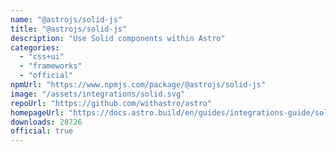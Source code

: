```yaml
---
name: "@astrojs/solid-js"
title: "@astrojs/solid-js"
description: "Use Solid components within Astro"
categories:
  - "css+ui"
  - "frameworks"
  - "official"
npmUrl: "https://www.npmjs.com/package/@astrojs/solid-js"
image: "/assets/integrations/solid.svg"
repoUrl: "https://github.com/withastro/astro"
homepageUrl: "https://docs.astro.build/en/guides/integrations-guide/solid-js/"
downloads: 28726
official: true
---
```

